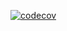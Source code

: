 [![codecov](https://codecov.io/gh/paaguilarn/shortlink/graph/badge.svg?token=RDOR6BQBZT)](https://codecov.io/gh/paaguilarn/shortlink)
